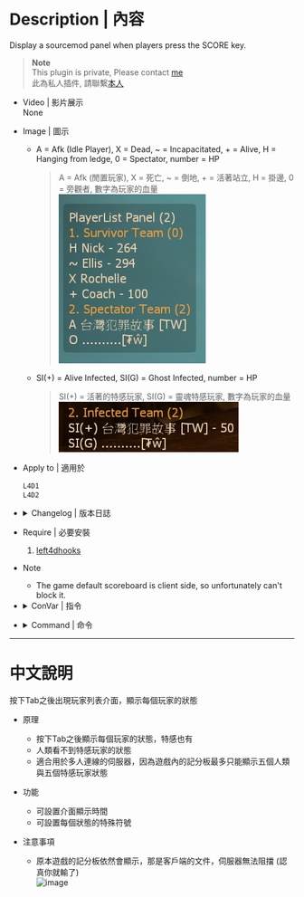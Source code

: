 # Description | 內容
Display a sourcemod panel when players press the SCORE key.

> __Note__ <br/>
This plugin is private, Please contact [me](https://github.com/fbef0102/Game-Private_Plugin#私人插件列表-private-plugins-list)<br/>
此為私人插件, 請聯繫[本人](https://github.com/fbef0102/Game-Private_Plugin#私人插件列表-private-plugins-list)

* Video | 影片展示
<br/>None

* Image | 圖示
	* A = Afk (Idle Player), X = Dead, ~ = Incapacitated, + = Alive, H = Hanging from ledge, 0 = Spectator, number = HP
		> A = Afk (閒置玩家), X = 死亡, ~ = 倒地, + = 活著站立, H = 掛邊, 0 = 旁觀者, 數字為玩家的血量
		<br/>![l4d_scoreboard_panel_1](image/l4d_scoreboard_panel_1.jpg)
	* SI(+) = Alive Infected, SI(G) = Ghost Infected, number = HP
		> SI(+) = 活著的特感玩家, SI(G) = 靈魂特感玩家, 數字為玩家的血量
		<br/>![l4d_scoreboard_panel_2](image/l4d_scoreboard_panel_2.jpg)

* Apply to | 適用於
	```
	L4D1
	L4D2
	```

* <details><summary>Changelog | 版本日誌</summary>

	* v1.1 (2023-1-8)
	    * Draw more details on panel

	* v1.0 (2023-1-5)
	    * Original Request by maclarens
		* Initial Release
</details>

* Require | 必要安裝
	1. [left4dhooks](https://forums.alliedmods.net/showthread.php?t=321696)

* Note
	* The game default scoreboard is client side, so unfortunately can't block it.

* <details><summary>ConVar | 指令</summary>

	* cfg/sourcemod/l4d_scoreboard_panel.cfg
		```php
		// Symbol for afk players (idle survivor)
		l4d_scoreboard_panel_afk_symbol "A"

		// If 1, display health on panel
		l4d_scoreboard_panel_display_health "1"

		// Panel display time.
		l4d_scoreboard_panel_display_time "8"

		// 0=Plugin off, 1=Plugin on.
		l4d_scoreboard_panel_enable "1"

		// Symbol for survivors hanging from ledge
		l4d_scoreboard_panel_hanging_symbol "H"

		// Symbol for incapacitated survivors
		l4d_scoreboard_panel_incapacitated_symbol "~"

		// Symbol for alive infected players
		l4d_scoreboard_panel_infected_alive_symbol "SI(+)"

		// Symbol for dead infected players
		l4d_scoreboard_panel_infected_dead_symbol "SI(-)"

		// Symbol for ghost infected players
		l4d_scoreboard_panel_infected_ghost_symbol "SI(G)"

		// Symbol for infected players (Only display to survivor)
		l4d_scoreboard_panel_infected_team_symbol "SI"

		// Symbol for spectator players
		l4d_scoreboard_panel_spectator_team_symbol "O"

		// Symbol for alive survivors
		l4d_scoreboard_panel_survior_alive_symbol "+"

		// Symbol for black and white survivors (last life)
		l4d_scoreboard_panel_survivor_bw_symbol "!!"

		// Symbol for dead survivors
		l4d_scoreboard_panel_survivor_dead_symbol "X"
		
		// Cold down in seconds can a player press tab key to display panel again.
		l4d_scoreboard_panel_tab_cooldown "1.0"
		```
</details>

* <details><summary>Command | 命令</summary>

	None
</details>

- - - -
# 中文說明
按下Tab之後出現玩家列表介面，顯示每個玩家的狀態

* 原理
	* 按下Tab之後顯示每個玩家的狀態，特感也有
	* 人類看不到特感玩家的狀態
	* 適合用於多人連線的伺服器，因為遊戲內的記分板最多只能顯示五個人類與五個特感玩家狀態

* 功能
	* 可設置介面顯示時間
	* 可設置每個狀態的特殊符號

* 注意事項
	* 原本遊戲的記分板依然會顯示，那是客戶端的文件，伺服器無法阻擋 (認真你就輸了)
	<br/>![image](https://user-images.githubusercontent.com/12229810/210696441-02a5b27e-d540-4f0b-a760-0f60e59300d4.png)
